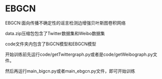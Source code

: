 # EBGCN
EBGCN:面向传播不确定性的谣言检测边增强贝叶斯图卷积网络


data.zip压缩包包含了Twitter数据集和Weibo数据集

code文件夹内包含了BiGCN模型和EBGCN模型

开始训练前先运行code/getTwittergraph.py或者是code/getWeibograph.py文件。

然后再运行main_bigcn.py或者main_ebgcn.py文件，即可开始训练
